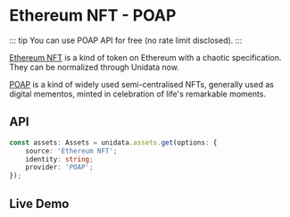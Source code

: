 # Ethereum NFT - POAP

<Logos :names="['POAP']" />

::: tip
You can use POAP API for free (no rate limit disclosed).
:::

[Ethereum NFT](https://ethereum.org/en/nft/) is a kind of token on Ethereum with a chaotic specification. They can be normalized through Unidata now.

[POAP](https://poap.xyz/) is a kind of widely used semi-centralised NFTs, generally used as digital mementos, minted in celebration of life's remarkable moments.

## API

```ts
const assets: Assets = unidata.assets.get(options: {
    source: 'Ethereum NFT';
    identity: string;
    provider: 'POAP';
});
```

## Live Demo

<Assets :source="'Ethereum NFT'" :provider="'POAP'" :defaultIdentity="'0xC8b960D09C0078c18Dcbe7eB9AB9d816BcCa8944'" />
